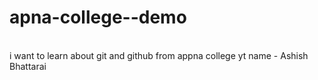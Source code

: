 # apna-college--demo
<br>
i want to learn about git and github from appna college yt
name - Ashish Bhattarai
